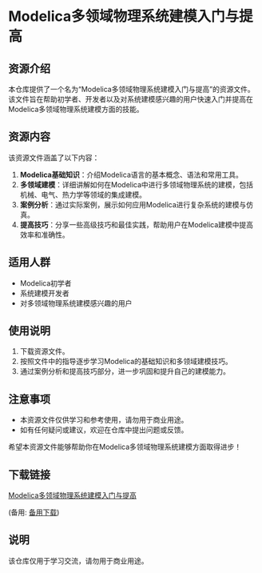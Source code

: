 # Modelica多领域物理系统建模入门与提高

## 资源介绍

本仓库提供了一个名为“Modelica多领域物理系统建模入门与提高”的资源文件。该文件旨在帮助初学者、开发者以及对系统建模感兴趣的用户快速入门并提高在Modelica多领域物理系统建模方面的技能。

## 资源内容

该资源文件涵盖了以下内容：

1. **Modelica基础知识**：介绍Modelica语言的基本概念、语法和常用工具。
2. **多领域建模**：详细讲解如何在Modelica中进行多领域物理系统的建模，包括机械、电气、热力学等领域的集成建模。
3. **案例分析**：通过实际案例，展示如何应用Modelica进行复杂系统的建模与仿真。
4. **提高技巧**：分享一些高级技巧和最佳实践，帮助用户在Modelica建模中提高效率和准确性。

## 适用人群

- Modelica初学者
- 系统建模开发者
- 对多领域物理系统建模感兴趣的用户

## 使用说明

1. 下载资源文件。
2. 按照文件中的指导逐步学习Modelica的基础知识和多领域建模技巧。
3. 通过案例分析和提高技巧部分，进一步巩固和提升自己的建模能力。

## 注意事项

- 本资源文件仅供学习和参考使用，请勿用于商业用途。
- 如有任何疑问或建议，欢迎在仓库中提出问题或反馈。

希望本资源文件能够帮助你在Modelica多领域物理系统建模方面取得进步！

## 下载链接
[Modelica多领域物理系统建模入门与提高](https://pan.quark.cn/s/5199ecf84a10) 

(备用: [备用下载](https://pan.baidu.com/s/1n_W8vKpfQK31TsZxg9yvJg?pwd=nnkg))

## 说明

该仓库仅用于学习交流，请勿用于商业用途。
